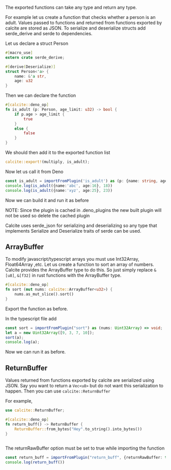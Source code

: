 The exported functions can take any type and return any type.

For example let us create a function that checks whether a person is an adult. 
Values passed to functions and returned from functions exported by calcite are stored as JSON. To serialize and deserialize structs add serde_derive and serde to dependencies.

Let us declare a struct Person
```rust
#[macro_use]
extern crate serde_derive;

#[derive(Deserialize)]
struct Person<'a> {
    name: &'a str,
    age: u32
}
```
Then we can declare the function
```rust
#[calcite::deno_op]
fn is_adult (p: Person, age_limit: u32) -> bool {
    if p.age > age_limit {
        true
    }
    else {
        false
    }
}
```
We should then add it to the exported function list
```rust
calcite::export!(multiply, is_adult);
```

Now let us call it from Deno
```ts
const is_adult = importFromPlugin('is_adult') as (p: {name: string, age: number}, age_limit: number) => boolean
console.log(is_adult({name:'abc', age:16}, 18))
console.log(is_adult({name:'xyz', age:25}, 23))
```

Now we can build it and run it as before

NOTE:
Since the plugin is cached in .deno_plugins the new built plugin will not be used so delete the cached plugin

Calcite uses serde_json for serializing and deserializing so any type that implements Serialize and Deserialize traits of serde can be used. 

## ArrayBuffer
To modify javascript/typescript arrays you must use Int32Array, Float64Array ,etc.
Let us create a function to sort an array of numbers.
Calcite provides the ArrayBuffer type to do this. So just simply replace `&[u8]`, `&[f32]` in rust functions with the ArrayBuffer type.
```rust
#[calcite::deno_op]
fn sort (mut nums: calcite::ArrayBuffer<u32>) {
    nums.as_mut_slice().sort()
}
```
Export the function as before.

In the typescript file add
```ts
const sort = importFromPlugin("sort") as (nums: Uint32Array) => void;
let a = new Uint32Array([9, 3, 7, 10]);
sort(a);
console.log(a);
```

Now we can run it as before.

## ReturnBuffer
Values returned from functions exported by calcite are serialized using JSON. Say you want to return a `Vec<u8>` but do not want this serialization to happen. Then you can use `calcite::ReturnBuffer`

For example,

```rust
use calcite::ReturnBuffer;

#[calcite::deno_op]
fn return_buff() -> ReturnBuffer {
    ReturnBuffer::from_bytes("Hey".to_string().into_bytes())
}
 
```

The returnRawBuffer option must be set to true while importing the function
```ts
const return_buff = importFromPlugin("return_buff", {returnRawBuffer: true}) as () => Uint8Array
console.log(return_buff())
```
